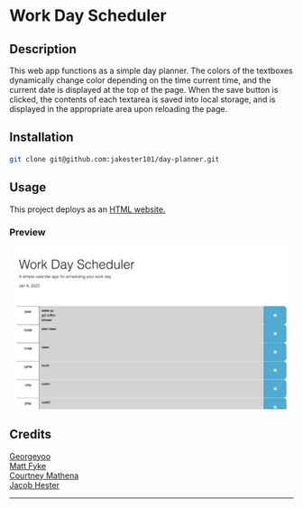 # Work Day Scheduler 

## Description

This web app functions as a simple day planner. The colors of the textboxes dynamically change color depending on the time current time, and the current date is displayed at the top of the page. When the save button is clicked, the contents of each textarea is saved into local storage, and is displayed in the appropriate area upon reloading the page.

## Installation

```sh
git clone git@github.com:jakester101/day-planner.git
```

## Usage

This project deploys as an [HTML website.](https://jakester101.github.io/day-planner)

### Preview
![alt text](Assets/screenshot.png)

## Credits
[Georgeyoo](https://github.com/Georgeyoo)<br>
[Matt Fyke](https://github.com/mfyke)<br>
[Courtney Mathena](https://github.com/cmathena2u)<br>
[Jacob Hester](https://github.com/jakester101)


---
